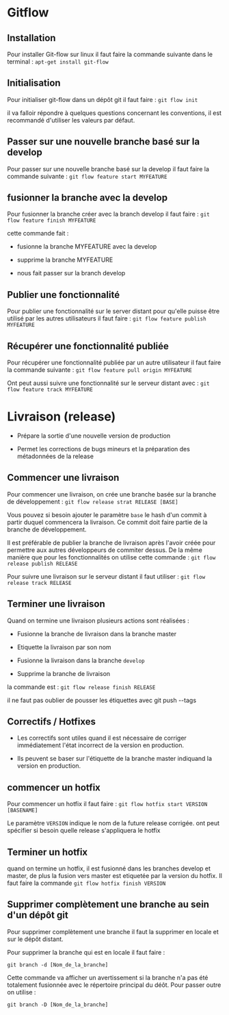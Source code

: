 # Gitflow

## Installation

Pour installer Git-flow sur linux il faut faire la commande suivante dans le terminal : `apt-get install git-flow`

## Initialisation

Pour initialiser git-flow dans un dépôt git il faut faire : `git flow init`

il va falloir répondre à quelques questions concernant les conventions, il est recommandé d'utiliser les valeurs par défaut.

## Passer sur une nouvelle branche basé sur la develop

Pour passer sur une nouvelle branche basé sur la develop il faut faire la commande suivante : `git flow feature start MYFEATURE`

## fusionner la branche avec la develop

Pour fusionner la branche créer avec la branch develop il faut faire : `git flow feature finish MYFEATURE`

cette commande fait :

* fusionne la branche MYFEATURE avec la develop

* supprime la branche MYFEATURE

* nous fait passer sur la branch develop

## Publier une fonctionnalité 

Pour publier une fonctionnalité sur le server distant pour qu'elle puisse être utilisé par les autres utilisateurs il faut faire : 
`git flow feature publish MYFEATURE`

## Récupérer une fonctionnalité publiée 

Pour récupérer une fonctionnalité publiée par un autre utilisateur il faut faire la commande suivante :
`git flow feature pull origin MYFEATURE`

Ont peut aussi suivre une fonctionnalité sur le serveur distant avec : `git flow feature track MYFEATURE`

# Livraison (release)

* Prépare la sortie d'une nouvelle version de production

* Permet les corrections de bugs mineurs et la préparation des métadonnées de la release

## Commencer une livraison 

Pour commencer une livraison, on crée une branche basée sur la branche de développement : `git flow release strat RELEASE [BASE]`

Vous pouvez si besoin ajouter le paramètre `base` le hash d'un commit à partir duquel commencera la livraison. Ce commit doit faire partie de la branche de développement.

Il est préférable de publier la branche de livraison après l'avoir créée pour permettre aux autres développeurs de commiter dessus. De la même manière que pour les fonctionnalités on utilise cette commande : `git flow release publish RELEASE`

Pour suivre une livraison sur le serveur distant il faut utiliser : 
`git flow release track RELEASE`

## Terminer une livraison

Quand on termine une livraison plusieurs actions sont réalisées : 

* Fusionne la branche de livraison dans la branche master

* Etiquette la livraison par son nom 

* Fusionne la livraison dans la branche `develop`

* Supprime la branche de livraison

la commande est : `git flow release finish RELEASE`

il ne faut pas oublier de pousser les étiquettes avec git push --tags

## Correctifs / Hotfixes

* Les correctifs sont utiles quand il est nécessaire de corriger immédiatement l'état incorrect de la version en production.

* Ils peuvent se baser sur l'étiquette de la branche master indiquand la version en production.

## commencer un hotfix 

Pour commencer un hotfix il faut faire : `git flow hotfix start VERSION [BASENAME]`

Le paramètre `VERSION` indique le nom de la future release corrigée. ont peut spécifier si besoin quelle release s'appliquera le hotfix

## Terminer un hotfix 

quand on termine un hotfix, il est fusionné dans les branches develop et master, de plus la fusion vers master est etiquetée par la version du hotfix. Il faut faire la commande `git flow hotfix finish VERSION `

## Supprimer complètement une branche au sein d'un dépôt git

Pour supprimer complètement une branche il faut la supprimer en locale et sur le dépôt distant.

Pour supprimer la branche qui est en locale il faut faire :
```
git branch -d [Nom_de_la_branche]
```

Cette commande va afficher un avertissement si la branche n'a pas été totalement fusionnée avec le répertoire principal du déôt. Pour passer outre on utilise :
```
git branch -D [Nom_de_la_branche]
```

